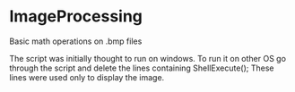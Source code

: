 # ImageProcessing
Basic math operations on .bmp files

The script was initially thought to run on windows. 
To run it on other OS go through the script and delete the lines containing ShellExecute();
These lines were used only to display the image.


